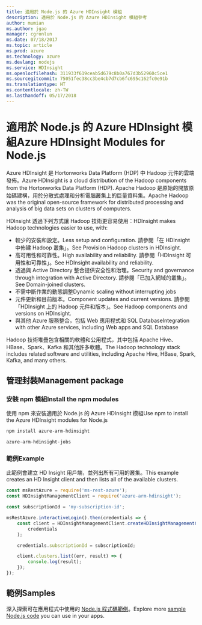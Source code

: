 ```yaml
---
title: 適用於 Node.js 的 Azure HDInsight 模組
description: 適用於 Node.js 的 Azure HDInsight 模組參考
author: mumian
ms.author: jgao
manager: cgronlun
ms.date: 07/18/2017
ms.topic: article
ms.prod: azure
ms.technology: azure
ms.devlang: nodejs
ms.service: HDInsight
ms.openlocfilehash: 311933f619ceab5d679c8b0a767d3b52960c5ce1
ms.sourcegitcommit: 75051fec38cc3be4cb7d7cb6fc695c162fc0e91b
ms.translationtype: HT
ms.contentlocale: zh-TW
ms.lasthandoff: 05/17/2018
---
```

# <a name="azure-hdinsight-modules-for-nodejs"></a><span data-ttu-id="f6e6f-103">適用於 Node.js 的 Azure HDInsight 模組</span><span class="sxs-lookup"><span data-stu-id="f6e6f-103">Azure HDInsight Modules for Node.js</span></span>

<span data-ttu-id="f6e6f-104">Azure HDInsight 是 Hortonworks Data Platform (HDP) 中 Hadoop 元件的雲端發佈。</span><span class="sxs-lookup"><span data-stu-id="f6e6f-104">Azure HDInsight is a cloud distribution of the Hadoop components from the Hortonworks Data Platform (HDP).</span></span> <span data-ttu-id="f6e6f-105">Apache Hadoop 是原始的開放原始碼建構，用於分散式處理和分析電腦叢集上的巨量資料集。</span><span class="sxs-lookup"><span data-stu-id="f6e6f-105">Apache Hadoop was the original open-source framework for distributed processing and analysis of big data sets on clusters of computers.</span></span>

<span data-ttu-id="f6e6f-106">HDInsight 透過下列方式讓 Hadoop 技術更容易使用︰</span><span class="sxs-lookup"><span data-stu-id="f6e6f-106">HDInsight makes Hadoop technologies easier to use, with:</span></span>
- <span data-ttu-id="f6e6f-107">較少的安裝和設定。</span><span class="sxs-lookup"><span data-stu-id="f6e6f-107">Less setup and configuration.</span></span> <span data-ttu-id="f6e6f-108">請參閱「在 HDInsight 中佈建 Hadoop 叢集」。</span><span class="sxs-lookup"><span data-stu-id="f6e6f-108">See Provision Hadoop clusters in HDInsight.</span></span>
- <span data-ttu-id="f6e6f-109">高可用性和可靠性。</span><span class="sxs-lookup"><span data-stu-id="f6e6f-109">High availability and reliability.</span></span> <span data-ttu-id="f6e6f-110">請參閱「HDInsight 可用性和可靠性」。</span><span class="sxs-lookup"><span data-stu-id="f6e6f-110">See HDInsight availability and reliability.</span></span>
- <span data-ttu-id="f6e6f-111">透過與 Active Directory 整合提供安全性和治理。</span><span class="sxs-lookup"><span data-stu-id="f6e6f-111">Security and governance through integration with Active Directory.</span></span> <span data-ttu-id="f6e6f-112">請參閱「已加入網域的叢集」。</span><span class="sxs-lookup"><span data-stu-id="f6e6f-112">See Domain-joined clusters.</span></span>
- <span data-ttu-id="f6e6f-113">不需中斷作業的動態調整</span><span class="sxs-lookup"><span data-stu-id="f6e6f-113">Dynamic scaling without interrupting jobs</span></span>
- <span data-ttu-id="f6e6f-114">元件更新和目前版本。</span><span class="sxs-lookup"><span data-stu-id="f6e6f-114">Component updates and current versions.</span></span> <span data-ttu-id="f6e6f-115">請參閱「HDInsight 上的 Hadoop 元件和版本」。</span><span class="sxs-lookup"><span data-stu-id="f6e6f-115">See Hadoop components and versions on HDInsight.</span></span>
- <span data-ttu-id="f6e6f-116">與其他 Azure 服務整合，包括 Web 應用程式和 SQL Database</span><span class="sxs-lookup"><span data-stu-id="f6e6f-116">Integration with other Azure services, including Web apps and SQL Database</span></span>

<span data-ttu-id="f6e6f-117">Hadoop 技術堆疊包含相關的軟體和公用程式，其中包括 Apache Hive、HBase、Spark、Kafka 和其他許多軟體。</span><span class="sxs-lookup"><span data-stu-id="f6e6f-117">The Hadoop technology stack includes related software and utilities, including Apache Hive, HBase, Spark, Kafka, and many others.</span></span> 

## <a name="management-package"></a><span data-ttu-id="f6e6f-118">管理封裝</span><span class="sxs-lookup"><span data-stu-id="f6e6f-118">Management package</span></span>

### <a name="install-the-npm-modules"></a><span data-ttu-id="f6e6f-119">安裝 npm 模組</span><span class="sxs-lookup"><span data-stu-id="f6e6f-119">Install the npm modules</span></span>

<span data-ttu-id="f6e6f-120">使用 npm 來安裝適用於 Node.js 的 Azure HDInsight 模組</span><span class="sxs-lookup"><span data-stu-id="f6e6f-120">Use npm to install the Azure HDInsight modules for Node.js</span></span>

```bash
npm install azure-arm-hdinsight
```

```bash
azure-arm-hdinsight-jobs
```

### <a name="example"></a><span data-ttu-id="f6e6f-121">範例</span><span class="sxs-lookup"><span data-stu-id="f6e6f-121">Example</span></span> 

<span data-ttu-id="f6e6f-122">此範例會建立 HD Insight 用戶端，並列出所有可用的叢集。</span><span class="sxs-lookup"><span data-stu-id="f6e6f-122">This example creates an HD Insight client and then lists all of the available clusters.</span></span> 

```javascript
const msRestAzure = require('ms-rest-azure');
const HDInsightManagementClient = require('azure-arm-hdinsight');

const subscriptionId = 'my-subscription-id';

msRestAzure.interactiveLogin().then(credentials => {
    const client = HDInsightManagementClient.createHDInsightManagementClient(
        credentials
    );

    credentials.subscriptionId = subscriptionId;

    client.clusters.list((err, result) => {
        console.log(result);
    });
});
```

## <a name="samples"></a><span data-ttu-id="f6e6f-123">範例</span><span class="sxs-lookup"><span data-stu-id="f6e6f-123">Samples</span></span>

<span data-ttu-id="f6e6f-124">深入探索可在應用程式中使用的 [Node.js 程式碼範例](https://azure.microsoft.com/resources/samples/?platform=nodejs)。</span><span class="sxs-lookup"><span data-stu-id="f6e6f-124">Explore more [sample Node.js code](https://azure.microsoft.com/resources/samples/?platform=nodejs) you can use in your apps.</span></span>
